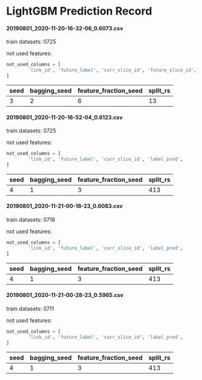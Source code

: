 # LightGBM Prediction Record

#### 20190801_2020-11-20-16-32-06_0.6073.csv

train datasets:	0725

not used features:

```python
not_used_columns = [
        'link_id', 'future_label', 'curr_slice_id', 'future_slice_id', 'label_pred',
]
```

| seed | bagging_seed | feature_fraction_seed | split_rs |
| ---- | ------------ | --------------------- | -------- |
| 3    | 2            | 6                     | 13       |

#### 20190801_2020-11-20-16-52-04_0.6123.csv

train datasets:	0725

not used features:

```python
not_used_columns = [
        'link_id', 'future_label', 'curr_slice_id', 'label_pred',
]
```

| seed | bagging_seed | feature_fraction_seed | split_rs |
| ---- | ------------ | --------------------- | -------- |
| 4    | 1            | 3                     | 413      |

#### 20190801_2020-11-21-00-18-23_0.6083.csv

train datasets:	0718

not used features:

```python
not_used_columns = [
        'link_id', 'future_label', 'curr_slice_id', 'label_pred',
]
```

| seed | bagging_seed | feature_fraction_seed | split_rs |
| ---- | ------------ | --------------------- | -------- |
| 4    | 1            | 3                     | 413      |

#### 20190801_2020-11-21-00-28-23_0.5965.csv

train datasets:	0711

not used features:

```python
not_used_columns = [
        'link_id', 'future_label', 'curr_slice_id', 'label_pred',
]
```

| seed | bagging_seed | feature_fraction_seed | split_rs |
| ---- | ------------ | --------------------- | -------- |
| 4    | 1            | 3                     | 413      |